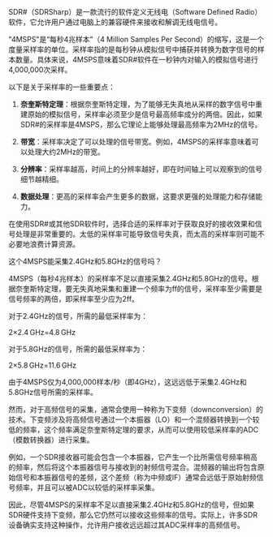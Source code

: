   
SDR#（SDRSharp）是一款流行的软件定义无线电（Software Defined Radio）软件，它允许用户通过电脑上的兼容硬件来接收和解调无线电信号。

"4MSPS"是“每秒4兆样本”（4 Million Samples Per Second）的缩写，这是一个度量采样率的单位。采样率指的是每秒钟从模拟信号中捕获并转换为数字信号的样本数量。具体来说，4MSPS意味着SDR#软件在一秒钟内对输入的模拟信号进行4,000,000次采样。

以下是关于采样率的一些重要点：

1. **奈奎斯特定理**：根据奈奎斯特定理，为了能够无失真地从采样的数字信号中重建原始的模拟信号，采样率必须至少是信号最高频率成分的两倍。因此，如果SDR#的采样率是4MSPS，那么它理论上能够处理最高频率为2MHz的信号。
    
2. **带宽**：采样率决定了可以处理的信号带宽。例如，4MSPS的采样率意味着可以处理大约2MHz的带宽。
    
3. **分辨率**：采样率越高，时间上的分辨率越好，即在时间轴上可以观察到的信号细节越精细。
    
4. **数据处理**：更高的采样率会产生更多的数据，这要求更强的处理能力和存储能力。
    

在使用SDR#或其他SDR软件时，选择合适的采样率对于获取良好的接收效果和信号处理是非常重要的。太低的采样率可能导致信号失真，而太高的采样率则可能不必要地浪费计算资源。



这个4MSPS能采集2.4GHz和5.8GHz的信号吗？

4MSPS（每秒4兆样本）的采样率不足以直接采集2.4GHz和5.8GHz的信号。根据奈奎斯特定理，要无失真地采集和重建一个频率为ff的信号，采样率至少需要是信号频率的两倍，即采样率至少应为2ff。

对于2.4GHz的信号，所需的最低采样率为：

2×2.4 GHz=4.8 GHz

对于5.8GHz的信号，所需的最低采样率为：

2×5.8 GHz=11.6 GHz

由于4MSPS仅为4,000,000样本/秒（即4GHz），这远远低于采集2.4GHz和5.8GHz信号所需的采样率。

然而，对于高频信号的采集，通常会使用一种称为下变频（downconversion）的技术。下变频涉及将高频信号通过一个本振器（LO）和一个混频器转换到一个较低的频率，这个频率满足奈奎斯特定理的要求，从而可以使用较低采样率的ADC（模数转换器）进行采集。

例如，一个SDR接收器可能会包含一个本振器，它产生一个比所需信号频率稍高的频率，然后将这个本振器信号与接收到的射频信号混合。混频器的输出将包含原始信号和本振器信号的差频，这个差频（称为中频或IF）通常会远低于原始射频信号频率，并且可以被ADC以较低的采样率采集。

因此，尽管4MSPS的采样率不足以直接采集2.4GHz和5.8GHz的信号，但如果SDR硬件支持下变频，那么它仍然可以接收这些频率的信号。实际上，许多SDR设备确实支持这种操作，允许用户接收远远超过其ADC采样率的高频信号。